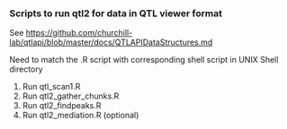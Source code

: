### Scripts to run qtl2 for data in QTL viewer format 
 
 
See 
https://github.com/churchill-lab/qtlapi/blob/master/docs/QTLAPIDataStructures.md



Need to match the .R script with corresponding shell script in UNIX Shell directory



1. Run qtl_scan1.R
2. Run qtl2_gather_chunks.R
3. Run qtl2_findpeaks.R
4. Run qtl2_mediation.R (optional)
